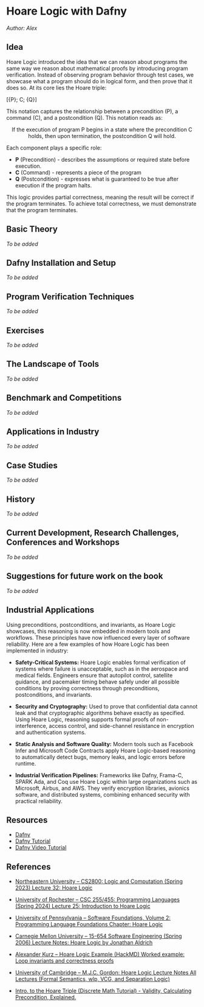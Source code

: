 # Hoare Logic with Dafny

*Author: Alex*

## Idea

Hoare Logic introduced the idea that we can reason about programs the same way we reason about mathematical proofs by introducing program verification. Instead of observing program behavior through test cases, we showcase what a program should do in logical form, and then prove that it does so. At its core lies the Hoare triple:

[{P}; C; {Q}]

This notation captures the relationship between a precondition (P), a command (C), and a postcondition (Q). This notation reads as:

<p align="center"> If the execution of program P begins in a state where the precondition C holds, then upon termination, the postcondition Q will hold. </p>

Each component plays a specific role:
- **P** (Precondition) - describes the assumptions or required state before execution.
- **C** (Command) - represents a piece of the program
- **Q** (Postcondition) - expresses what is guaranteed to be true after execution if the program halts.

This logic provides partial correctness, meaning the result will be correct if the program terminates. To achieve​​ total correctness, we must demonstrate that the program terminates. 

## Basic Theory

*To be added*

## Dafny Installation and Setup

*To be added*

## Program Verification Techniques

*To be added*

## Exercises

*To be added*

## The Landscape of Tools

*To be added*

## Benchmark and Competitions

*To be added*

## Applications in Industry

*To be added*

## Case Studies

*To be added*

## History

*To be added*

## Current Development, Research Challenges, Conferences and Workshops

*To be added*

## Suggestions for future work on the book

*To be added*

## Industrial Applications

Using preconditions, postconditions, and invariants, as Hoare Logic showcases, this reasoning is now embedded in modern tools and workflows. These principles have now influenced every layer of software reliability. Here are a few examples of how Hoare Logic has been implemented in industry:

- **Safety-Critical Systems:**
Hoare Logic enables formal verification of systems where failure is unacceptable, such as in the aerospace and medical fields. Engineers ensure that autopilot control, satellite guidance, and pacemaker timing behave safely under all possible conditions by proving correctness through preconditions, postconditions, and invariants.


- **Security and Cryptography:**
Used to prove that confidential data cannot leak and that cryptographic algorithms behave exactly as specified. Using Hoare Logic, reasoning supports formal proofs of non-interference, access control, and side-channel resistance in encryption and authentication systems.


- **Static Analysis and Software Quality:**
Modern tools such as Facebook Infer and Microsoft Code Contracts apply Hoare Logic-based reasoning to automatically detect bugs, memory leaks, and logic errors before runtime.


- **Industrial Verification Pipelines:**
Frameworks like Dafny, Frama-C, SPARK Ada, and Coq use Hoare Logic within large organizations such as Microsoft, Airbus, and AWS. They verify encryption libraries, avionics software, and distributed systems, combining enhanced security with practical reliability.

## Resources

- [Dafny](https://github.com/dafny-lang/dafny)
- [Dafny Tutorial](https://dafny.org/dafny/OnlineTutorial/guide)
- [Dafny Video Tutorial](https://www.youtube.com/watch?v=oLS_y842fMc)

## References

- [Northeastern University – CS2800: Logic and Computation (Spring 2023) Lecture 32: Hoare Logic](https://course.ccs.neu.edu/cs2800sp23/l32.html)

- [University of Rochester – CSC 255/455: Programming Languages (Spring 2024) Lecture 25: Introduction to Hoare Logic](https://www.cs.rochester.edu/~spai4/courses/csc-255-455/spring-2024/static/25-intro-hoare-logic.pdf)

- [University of Pennsylvania – Software Foundations, Volume 2: Programming Language Foundations Chapter: Hoare Logic](https://softwarefoundations.cis.upenn.edu/plf-current/Hoare.html)

- [Carnegie Mellon University – 15-654 Software Engineering (Spring 2006) Lecture Notes: Hoare Logic by Jonathan Aldrich](https://www.cs.cmu.edu/~aldrich/courses/654-sp06/notes/3-hoare-notes.pdf)

- [Alexander Kurz – Hoare Logic Example (HackMD) Worked example: Loop invariants and correctness proofs](https://hackmd.io/@alexhkurz/Hy135C2tH)

- [University of Cambridge – M.J.C. Gordon: Hoare Logic Lecture Notes All Lectures (Formal Semantics, wlp, VCG, and Separation Logic)](https://www.cl.cam.ac.uk/archive/mjcg/HoareLogic/Lectures/AllLectures.pdf)

- [Intro. to the Hoare Triple (Discrete Math Tutorial) - Validity, Calculating Precondition, Explained.](https://www.youtube.com/watch?v=-Bs2Uy3zGsw)
